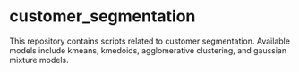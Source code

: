 # customer_segmentation
This repository contains scripts related to customer segmentation. Available models include kmeans, kmedoids, agglomerative clustering, and gaussian mixture models. 
